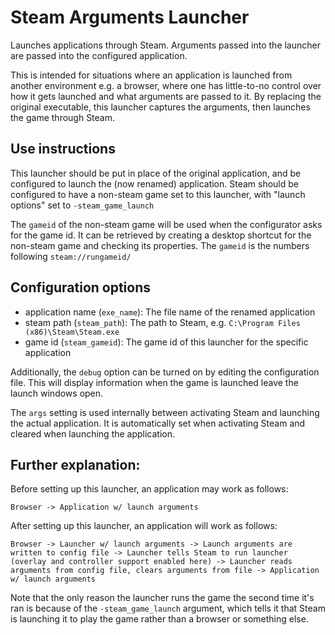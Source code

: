 # Steam Arguments Launcher

Launches applications through Steam. Arguments passed into the launcher are passed into the configured application.

This is intended for situations where an application is launched from another
environment e.g. a browser, where one has little-to-no control over how it gets
launched and what arguments are passed to it. By replacing the original executable,
this launcher captures the arguments, then launches the game through Steam.

## Use instructions

This launcher should be put in place of the original application, and be configured to launch the
(now renamed) application. Steam should be configured to have a non-steam game set to
this launcher, with "launch options" set to `-steam_game_launch`

The `gameid` of the non-steam game will be used when the configurator asks for
the game id. It can be retrieved by creating a desktop shortcut for the non-steam
game and checking its properties. The `gameid` is the numbers following `steam://rungameid/`

## Configuration options

* application name (`exe_name`): The file name of the renamed application
* steam path (`steam_path`): The path to Steam, e.g. `C:\Program Files (x86)\Steam\Steam.exe`
* game id (`steam_gameid`): The game id of this launcher for the specific application

Additionally, the `debug` option can be turned on by editing the configuration file.
This will display information when the game is launched leave the launch windows open.

The `args` setting is used internally between activating Steam and launching the
actual application. It is automatically set when activating Steam and cleared
when launching the application.

## Further explanation:

Before setting up this launcher, an application may work as follows:

`Browser -> Application w/ launch arguments`

After setting up this launcher, an application will work as follows:

`Browser ->
Launcher w/ launch arguments ->
Launch arguments are written to config file ->
Launcher tells Steam to run launcher (overlay and controller support enabled here) ->
Launcher reads arguments from config file, clears arguments from file ->
Application w/ launch arguments`

Note that the only reason the launcher runs the game the second time it's ran is because of
the `-steam_game_launch` argument, which tells it that Steam is launching it to play the game
rather than a browser or something else.
